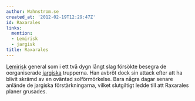 ```yaml
---
author: Wahnstrom.se
created_at: '2012-02-19T12:29:47Z'
id: Raxarales
links:
  mention:
  - Lemirisk
  - jargisk
title: Raxarales
---
```


[Lemirisk] general som i ett två dygn långt slag försökte besegra de oorganiserade [jargiska]
trupperna. Han avbröt dock sin attack efter att ha blivit skrämd av en oväntad solförmörkelse. Bara
några dagar senare anlände de jargiska förstärkningarna, vilket slutgiltigt ledde till att Raxarales
planer grusades.

  [Lemirisk]: Lemirisk
  [jargiska]: jargisk